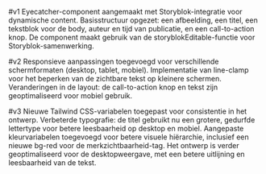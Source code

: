#v1
Eyecatcher-component aangemaakt met Storyblok-integratie voor dynamische content.
Basisstructuur opgezet: een afbeelding, een titel, een tekstblok voor de body, auteur en tijd van publicatie, en een call-to-action knop.
De component maakt gebruik van de storyblokEditable-functie voor Storyblok-samenwerking.

#v2
Responsieve aanpassingen toegevoegd voor verschillende schermformaten (desktop, tablet, mobiel).
Implementatie van line-clamp voor het beperken van de zichtbare tekst op kleinere schermen.
Veranderingen in de layout: de call-to-action knop en tekst zijn geoptimaliseerd voor mobiel gebruik.

#v3
Nieuwe Tailwind CSS-variabelen toegepast voor consistentie in het ontwerp.
Verbeterde typografie: de titel gebruikt nu een grotere, gedurfde lettertype voor betere leesbaarheid op desktop en mobiel.
Aangepaste kleurvariabelen toegevoegd voor betere visuele hiërarchie, inclusief een nieuwe bg-red voor de merkzichtbaarheid-tag.
Het ontwerp is verder geoptimaliseerd voor de desktopweergave, met een betere uitlijning en leesbaarheid van de tekst.
